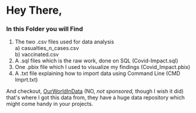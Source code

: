 # Hey There, 
### In this Folder you will Find

1. The two .csv files used for data analysis </br>
   a) casualties_n_cases.csv </br>
   b) vaccinated.csv
2. A .sql files which is the raw work, done on SQL (Covid-Impact.sql)
3. One .pbix file which I used to visualize my findings (Covid_Impact.pbix)
4. A .txt file explaining how to import data using Command Line (CMD Imprt.txt)


And checkout, [OurWorldInData](https://ourworldindata.org/) (NO, *not sponsored,* though I wish it did) </br> that's where I got this data from, 
they have a huge data repository which might come handy in your projects.
